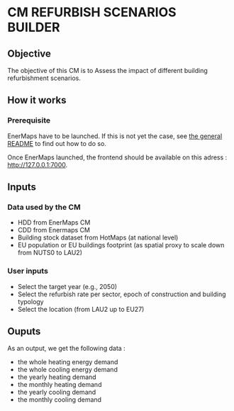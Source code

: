 # CM REFURBISH SCENARIOS BUILDER

## Objective

The objective of this CM is to Assess the impact of different building refurbishment scenarios​.

## How it works

### Prerequisite

EnerMaps have to be launched.
If this is not yet the case, see [the general README](../../README.md) to find out how to do so.

Once EnerMaps launched, the frontend should be available on this adress : http://127.0.0.1:7000.

## Inputs

### Data used by the CM

* HDD from EnerMaps CM​
* CDD from Enermaps CM
* Building stock dataset from HotMaps (at national level)​
* EU population or EU buildings footprint (as spatial proxy to scale down from NUTS0 to LAU2)


### User inputs

* Select the target year (e.g., 2050)​
* Select the refurbish rate per sector, epoch of construction and building typology​
* Select the location (from LAU2 up to EU27)

## Ouputs

As an output, we get the following data :
* the whole heating energy demand
* the whole cooling energy demand
* the yearly heating demand
* the monthly heating demand
* the yearly cooling demand
* the monthly cooling demand
